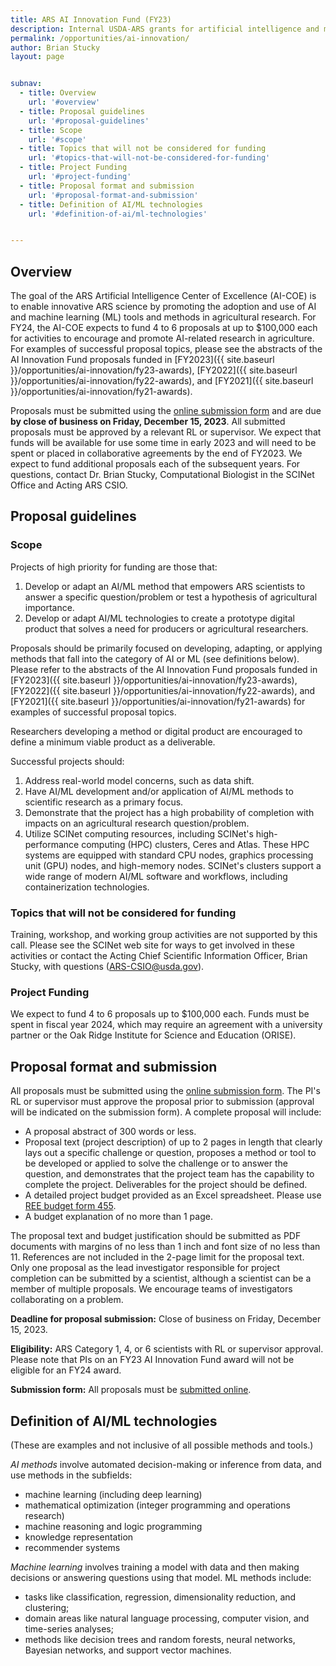 ```yaml
---
title: ARS AI Innovation Fund (FY23)
description: Internal USDA-ARS grants for artificial intelligence and machine learning projects
permalink: /opportunities/ai-innovation/
author: Brian Stucky 
layout: page


subnav:
  - title: Overview
    url: '#overview'
  - title: Proposal guidelines
    url: '#proposal-guidelines'
  - title: Scope
    url: '#scope'
  - title: Topics that will not be considered for funding
    url: '#topics-that-will-not-be-considered-for-funding'
  - title: Project Funding
    url: '#project-funding'
  - title: Proposal format and submission
    url: '#proposal-format-and-submission'
  - title: Definition of AI/ML technologies
    url: '#definition-of-ai/ml-technologies'


---
```


## Overview

The goal of the ARS Artificial Intelligence Center of Excellence (AI-COE) is to enable innovative ARS science by promoting the adoption and use of AI and machine learning (ML) tools and methods in agricultural research. For FY24, the AI-COE expects to fund 4 to 6 proposals at up to $100,000 each for activities to encourage and promote AI-related research in agriculture.  For examples of successful proposal topics, please see the abstracts of the AI Innovation Fund proposals funded in [FY2023]({{ site.baseurl }}/opportunities/ai-innovation/fy23-awards), [FY2022]({{ site.baseurl }}/opportunities/ai-innovation/fy22-awards), and [FY2021]({{ site.baseurl }}/opportunities/ai-innovation/fy21-awards).
 
Proposals must be submitted using the [online submission form](https://forms.office.com/g/xLJMnYUt13) and are due **by close of business on Friday, December 15, 2023**. All submitted proposals must be approved by a relevant RL or supervisor. We expect that funds will be available for use some time in early 2023 and will need to be spent or placed in collaborative agreements by the end of FY2023. We expect to fund additional proposals each of the subsequent years. For questions, contact Dr. Brian Stucky, Computational Biologist in the SCINet Office and Acting ARS CSIO.

## Proposal guidelines

### Scope

Projects of high priority for funding are those that:
1. Develop or adapt an AI/ML method that empowers ARS scientists to answer a specific question/problem or test a hypothesis of agricultural importance.
2. Develop or adapt AI/ML technologies to create a prototype digital product that solves a need for producers or agricultural researchers.

Proposals should be primarily focused on developing, adapting, or applying methods that fall into the category of AI or ML (see definitions below).  Please refer to the abstracts of the AI Innovation Fund proposals funded in [FY2023]({{ site.baseurl }}/opportunities/ai-innovation/fy23-awards), [FY2022]({{ site.baseurl }}/opportunities/ai-innovation/fy22-awards), and [FY2021]({{ site.baseurl }}/opportunities/ai-innovation/fy21-awards) for examples of successful proposal topics.

Researchers developing a method or digital product are encouraged to define a minimum viable product as a deliverable.
 
Successful projects should:
1. Address real-world model concerns, such as data shift.
2. Have AI/ML development and/or application of AI/ML methods to scientific research as a primary focus.
3. Demonstrate that the project has a high probability of completion with impacts on an agricultural research question/problem.
4. Utilize SCINet computing resources, including SCINet's high-performance computing (HPC) clusters, Ceres and Atlas. These HPC systems are equipped with standard CPU nodes, graphics processing unit (GPU) nodes, and high-memory nodes. SCINet's clusters support a wide range of modern AI/ML software and workflows, including containerization technologies.
 
### Topics that will not be considered for funding

Training, workshop, and working group activities are not supported by this call. Please see the SCINet web site for ways to get involved in these activities or contact the Acting Chief Scientific Information Officer, Brian Stucky, with questions (ARS-CSIO@usda.gov).
 
### Project Funding

We expect to fund 4 to 6 proposals up to $100,000 each. Funds must be spent in fiscal year 2024, which may require an agreement with a university partner or the Oak Ridge Institute for Science and Education (ORISE).
 
## Proposal format and submission

All proposals must be submitted using the [online submission form](https://forms.office.com/g/c6s4AR7BnG).  The PI's RL or supervisor must approve the proposal prior to submission (approval will be indicated on the submission form).  A complete proposal will include:
* A proposal abstract of 300 words or less.
* Proposal text (project description) of up to 2 pages in length that clearly lays out a specific challenge or question, proposes a method or tool to be developed or applied to solve the challenge or to answer the question, and demonstrates that the project team has the capability to complete the project.  Deliverables for the project should be defined.
* A detailed project budget provided as an Excel spreadsheet. Please use [REE budget form 455](https://www.ars.usda.gov/ARSUserFiles/FMAD/Agreements/ree-455-112018.xlsx).
* A budget explanation of no more than 1 page.

The proposal text and budget justification should be submitted as PDF documents with margins of no less than 1 inch and font size of no less than 11.  References are not included in the 2-page limit for the proposal text.  Only one proposal as the lead investigator responsible for project completion can be submitted by a scientist, although a scientist can be a member of multiple proposals. We encourage teams of investigators collaborating on a problem.
 
**Deadline for proposal submission:** Close of business on Friday, December 15, 2023.
 
**Eligibility:** ARS Category 1, 4, or 6 scientists with RL or supervisor approval.  Please note that PIs on an FY23 AI Innovation Fund award will not be eligible for an FY24 award.
 
**Submission form:** All proposals must be [submitted online](https://forms.office.com/g/xLJMnYUt13).
 
## Definition of AI/ML technologies

(These are examples and not inclusive of all possible methods and tools.)
 
_AI methods_ involve automated decision-making or inference from data, and use methods in the subfields:
* machine learning (including deep learning)
* mathematical optimization (integer programming and operations research)
* machine reasoning and logic programming
* knowledge representation
* recommender systems

_Machine learning_ involves training a model with data and then making decisions or answering questions using that model. ML methods include:
* tasks like classification, regression, dimensionality reduction, and clustering;
* domain areas like natural language processing, computer vision, and time-series analyses;
* methods like decision trees and random forests, neural networks, Bayesian networks, and support vector machines.
